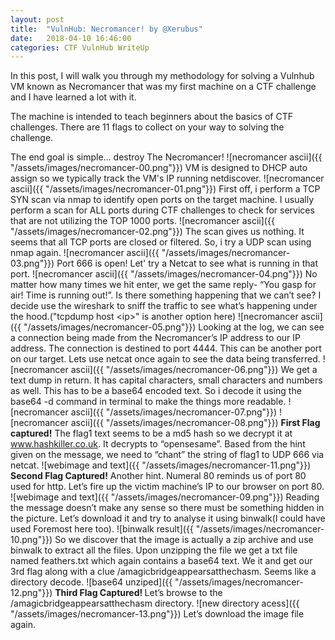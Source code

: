 ```yaml
---
layout: post
title:  "VulnHub: Necromancer! by @Xerubus"
date:   2018-04-10 16:46:00
categories: CTF VulnHub WriteUp
---
```


In this post, I will walk you through my methodology for solving a Vulnhub VM known as Necromancer that was my first machine on a CTF challenge and I have learned a lot with it.


The machine is intended to teach beginners about the basics of CTF challenges.
There are 11 flags to collect on your way to solving the challenge.

The end goal is simple… destroy The Necromancer!
![necromancer ascii]({{ "/assets/images/necromancer-00.png"}})
VM is designed to DHCP auto assign so we typically track the VM's IP running netdiscover.
![necromancer ascii]({{ "/assets/images/necromancer-01.png"}})
First off, i perform a TCP SYN scan via nmap to identify open ports on the target machine. I usually perform a scan for ALL ports during CTF challenges to check for services that are not utilizing the TOP 1000 ports.
![necromancer ascii]({{ "/assets/images/necromancer-02.png"}})
The scan gives us nothing. It seems that all TCP ports are closed or filtered. So, i try a UDP scan using nmap again.
![necromancer ascii]({{ "/assets/images/necromancer-03.png"}})
Port 666 is open! Let' try a Netcat to see what is running in that port.
![necromancer ascii]({{ "/assets/images/necromancer-04.png"}})
No matter how many times we hit enter, we get the same reply- “You gasp for air! Time is running out!”. Is there something happening that we can’t see?
I decide use the wireshark to sniff the traffic to see what’s happening under the hood.("tcpdump host \<ip\>" is another option here)
![necromancer ascii]({{ "/assets/images/necromancer-05.png"}})
Looking at the log, we can see a connection being made from the Necromancer’s IP address to our IP address. The connection is destined to port 4444.
This can be another port on our target. Lets use netcat once again to see the data being transferred.
![necromancer ascii]({{ "/assets/images/necromancer-06.png"}})
We get a text dump in return. It has capital characters, small characters and numbers as well. This has to be a base64 encoded text.
So i decode it using the base64 -d command in terminal to make the things more readable.
![necromancer ascii]({{ "/assets/images/necromancer-07.png"}})
![necromancer ascii]({{ "/assets/images/necromancer-08.png"}})
<b>First Flag captured!</b> The flag1 text seems to be a md5 hash so we decrypt it at www.hashkiller.co.uk. It decrypts to “opensesame”.
Based from the hint given on the message, we need to “chant” the string of flag1 to UDP 666 via netcat.
![webimage and text]({{ "/assets/images/necromancer-11.png"}})
<b>Second Flag Captured!</b>
Another hint. Numeral 80 reminds us of port 80 used for http. Let’s fire up the victim machine’s IP to our browser on port 80.
![webimage and text]({{ "/assets/images/necromancer-09.png"}})
Reading the message doesn’t make any sense so there must be something hidden in the picture.
Let’s download it and try to analyse it using binwalk(I could have used Foremost here too).
![binwalk result]({{ "/assets/images/necromancer-10.png"}})
So we discover that the image is actually a zip archive and use binwalk to extract all the files.
Upon unzipping the file we get a txt file named feathers.txt which again contains a base64 text. We it and get our 3rd flag along with a clue /amagicbridgeappearsatthechasm. Seems like a directory decode.
![base64 unziped]({{ "/assets/images/necromancer-12.png"}})
<b> Third Flag Captured! </b> Let’s browse to the /amagicbridgeappearsatthechasm directory.
![new directory acess]({{ "/assets/images/necromancer-13.png"}})
Let’s download the image file again.














